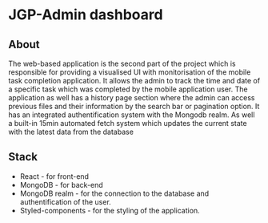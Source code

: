 # JGP-Admin dashboard

## About

The web-based application is the second part of the project which is responsible for providing a visualised UI with monitorisation of the mobile task completion application. It allows the admin to track the time and date of a specific task which was completed by the mobile application user. The application as well has a history page section where the admin can access previous files and their information by the search bar or pagination option. It has an integrated authentification system with the Mongodb realm. As well a built-in 15min automated fetch system which updates the current state with the latest data from the database

## Stack

- React - for front-end
- MongoDB - for back-end
- MongoDB realm - for the connection to the database and authentification of the user.
- Styled-components - for the styling of the application.

